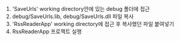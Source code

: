 1. 'SaveUrls' working directory안에 있는 debug 폴더에 접근
2. debug/SaveUrls.lib, debug/SaveUrls.dll 파일 복사
3. 'RssReaderApp' working directory에 접근 후 복사했던 파일 붙여넣기
4. RssReaderApp 프로젝트 실행
